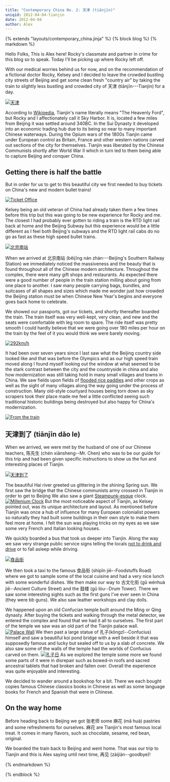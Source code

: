 ```yaml
---
title: "Contemporary China No. 2: 天津 (tiānjīn)"
uniqid: 2012-04-04-tianjin
date: 2012-04-04
author: Alex
---
```

{% extends "layouts/contemporary_china.jinja" %}
{% block blog %}
{% markdown %}

Hello Folks, This is Alex here! Rocky's classmate and partner in crime for this
blog so to speak.  Today I'll be picking up where Rocky left off.

With our medical worries behind us for now, and on the recommendation of a
fictional doctor Rocky, Kelsey and I decided to leave the crowded bustling city
streets of Beijing and get some clean fresh "country air" by taking the train to
slightly less bustling and crowded city of 天津 (tiānjīn---Tianjin) for a day.

[![天津](http://farm8.staticflickr.com/7077/7044331387_e627f8ba3d.jpg)](http://www.flickr.com/photos/rockymeza/7044331387/)

According to [Wikipedia](http://en.wikipedia.org/wiki/Tianjin), Tianjin's name
literally means "The Heavenly Ford", but Rocky and I affectionately call it Sky
Harbor.  It is, located a few miles from Beijing it was settled around 340BC. In
the Sui Dynasty it developed into an economic trading hub due to its being so
near to many important Chinese waterways.  During the Opium wars of the 1800s
Tianjin came under European control as Britain, France and other western nations
carved out sections of the city for themselves. Tianjin was liberated by the
Chinese Communists shortly after World War II which in turn led to them being
able to capture Beijing and conquer China.

## Getting there is half the battle

But in order for us to get to this beautiful city we first needed to buy tickets
on China's new and modern bullet trains!

[![Ticket Office](http://farm6.staticflickr.com/5449/6898194440_b3d57a1971.jpg)](http://www.flickr.com/photos/rockymeza/6898194440/)

Kelsey being an old veteran of China had already taken them a few times before
this trip but this was going to be new experience for Rocky and me.  The closest
I had probably ever gotten to riding a train is the RTD light rail back at home
and the Beijing Subway but this experience would be a little different as I feel
both Beijing's subways and the RTD light rail cabs do no go as fast as these
high speed bullet trains.

[![北京南站](http://farm6.staticflickr.com/5466/6898196528_b2e7d8158d.jpg)](http://www.flickr.com/photos/rockymeza/6898196528/)

When we arrived at 北京南站 (běijīng nán zhàn---Beijing's Southern Railway
Station) we immediately noticed the massiveness and the beauty that is found
throughout all of the Chinese modern architecture.  Throughout the complex,
there were many gift shops and restaurants. As expected there were a good number
of people in the train station milling about going from one place to another.  I
saw many people carrying bags, bundles, and suitcases of all shapes and sizes
which made me wonder just how crowded the Beijing station must be when Chinese
New Year's begins and everyone goes back home to celebrate.

We showed our passports, got our tickets, and shortly thereafter boarded the
train.  The train itself was very well-kept, very clean, and new and the seats
were comfortable with leg room to spare.  The ride itself was pretty smooth I
could hardly believe that we were going over 180 miles per hour on the train by
the feel of it you would think we were barely moving.

[![292km/h](http://farm6.staticflickr.com/5348/7044303141_41855174c6.jpg)](http://www.flickr.com/photos/rockymeza/7044303141/)

It had been over seven years since I last saw what the Beijing country side
looked like and that was before the Olympics and as our high speed train moved
along I found myself looking out the window at what seemed to be the stark
contrast between the city and the countryside in china and also how
modernization was still taking hold in many small villages and towns in China.
We saw fields upon fields of [flooded rice
paddies](http://www.flickr.com/photos/rockymeza/6898207662/) and other crops as
well as the sight of many villages along the way going under the process of
construction.  Many old-style courtyard houses being torn down as sky scrapers
took their place made me feel a little conflicted seeing such traditional
historic buildings being destroyed but also happy for China's modernization.

[![From the train](http://farm8.staticflickr.com/7110/6898209616_9fb266091e.jpg)](http://www.flickr.com/photos/rockymeza/6898209616/)

## 天津到了 (tiānjīn dǎo le)

When we arrived, we were met by the husband of one of our Chinese teachers,
陈先生 (chén xiānsheng--Mr. Chen) who was to be our guide for this trip and had
been given specific instructions to show us the fun and interesting places of
Tianjin.

[![天津到了](http://farm8.staticflickr.com/7248/7044312807_5a3cfde3ae.jpg)](http://www.flickr.com/photos/rockymeza/7044312807/)

The beautiful Hai river greeted us glittering in the shining Spring sun.  We
first saw the bridge that the Chinese communists army crossed in Tianjin in
order to get to Beijing We also saw a giant
[Steampunk-esque](http://en.wikipedia.org/wiki/Steampunk) clock.  [![Millenium
Clock](http://farm6.staticflickr.com/5445/7044313477_80bb05864a.jpg)](http://www.flickr.com/photos/rockymeza/7044313477/)
But the most noticeable aspect of Tianjin, as Kelsey pointed out, was its unique
architecture and layout.  As mentioned before Tianjin was once a hub of
influence for many European colonialist powers so naturally they had built some
buildings in their own style to make them feel more at home.  I felt the sun was
playing tricks on my eyes as we saw some very French and Italian looking houses.

We quickly boarded a bus that took us deeper into Tianjin.  Along the way we saw
very strange public service signs telling the locals [not to drink and
drive](http://www.flickr.com/photos/rockymeza/7044330955/) or to fall asleep
while driving.

[![食品街](http://farm8.staticflickr.com/7198/6898221042_f576d0d97f.jpg)](http://www.flickr.com/photos/rockymeza/6898221042/)

We then took a taxi to the famous 食品街 (shípǐn jiē--Foodstuffs Road) where we
got to sample some of the local cuisine and had a very nice lunch with some
wonderful dishes.  We then make our way to 古文化街 (gǔ wénhuà jiē--Ancient
Culture Street) and the 鼓楼 (gǔ lóu--Drum Tower).  There we saw some
interesting sights such as the first guns I've ever seen in China (they were bb
guns).  We also saw leather workshops and clay dolls.

We happened upon an old Confucian temple built around the Ming or Qing dynasty.
After buying the tickets and walking through the metal detector, we entered the
complex and found that we had it all to ourselves.  The first part of the temple
we saw was an old part of the Tianjin palace wall.  [![Palace
Wall](http://farm8.staticflickr.com/7246/6898227568_c14d44d3f7.jpg)](http://www.flickr.com/photos/rockymeza/6898227568/)
We then past a large statue of 孔子(kǒngzǐ--Confucius) himself and saw a
beautiful koi pond bridge with a well beside it that was supposedly famous and
lucky but sealed off to us by a slab of concrete.  We also saw some of the walls
of the temple had the worlds of Confucius carved on them.
[![孔子日](http://farm8.staticflickr.com/7046/7044327595_6f0a2cde46.jpg)](http://www.flickr.com/photos/rockymeza/7044327595/)
As we explored the temple some more we found some parts of it were in disrepair
such as bowed-in roofs and sacred ancestral tablets that had broken and fallen
over.  Overall the experience was quite enjoyable and interesting.

We decided to wander around a bookshop for a bit.  There we each bought copies
famous Chinese classics books in Chinese as well as some language books for
French and Spanish that were in Chinese.

## On the way home
Before heading back to Beijing we got 张老师 some 麻花 (mǎ huà) pastries and
some refreshments for ourselves.  麻花 are Tianjin's most famous local treat.
It comes in many flavors, such as chocolate, sesame, red bean, original.

We boarded the train back to Beijing and went home.  That was our trip to
Tianjin and this is Alex saying until next time, 再见 (zàijiàn--goodbye)! 

{% endmarkdown %}
<script>
var disqus_identifier = '{{ uniqid }}';
</script>
{% endblock %}
